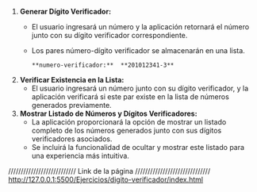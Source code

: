 1. **Generar Dígito Verificador:**
    - El usuario ingresará un número y la aplicación retornará el número junto con su dígito verificador correspondiente.
    - Los pares número-dígito verificador se almacenarán en una lista.
    
          **numero-verificador:**  **201012341-3**
    
2. **Verificar Existencia en la Lista:**
    - El usuario ingresará un número junto con su dígito verificador, y la aplicación verificará si este par existe en la lista de números generados previamente.
3. **Mostrar Listado de Números y Dígitos Verificadores:**
    - La aplicación proporcionará la opción de mostrar un listado completo de los números generados junto con sus dígitos verificadores asociados.
    - Se incluirá la funcionalidad de ocultar y mostrar este listado para una experiencia más intuitiva.

  /////////////////////////// Link de la página //////////////////////////////
  http://127.0.0.1:5500/Ejercicios/digito-verificador/index.html 
